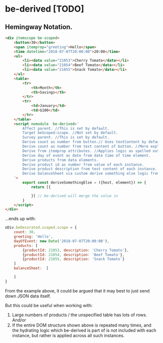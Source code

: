 # be-derived [TODO]

## Hemingway Notation.

```html
<div itemscope be-scoped>
    <button>30</button>
    <span itemprop="greeting">Hello</span>
    <time datetime="2018-07-07T20:00:00">20:00</time>
    <ul>
        <li><data value="21053">Cherry Tomato</data></li>
        <li><data value="21054">Beef Tomato</data></li>
        <li><data value="21055">Snack Tomato</data></li>
    </ul>
    <table>
        <tr>
            <th>Month</th>
            <th>Savings</th>
        </tr>
        <tr>
            <td>January</td>
            <td>$100</td>
        </tr>
    </table>
    <script nomodule  be-derived='
        Affect parent. //This is set by default.
        Target beScoped:scope. //Not set by default.
        Survey parent. //This is set by default.
        Derive count as number from button.// Uses textContent by default, unless hyper link, in which case it uses href, or input, in which case it uses value.
        Derive count as number from text content of button. //More explicit.
        Derive from itemprop attributes. //Applies logic as spelled out by MDN.
        Derive day of event as date from date time of time element. 
        Derive products from data elements.
        Derive product id as number from value of each instance.
        Derive product description from text content of each instance.
        Derive balanceSheet via custom derive something else logic from table element.
    '>
        export const deriveSomethingElse = ({host, element}) => {
            return [{

            }] // be-derived will merge the value in
        }
    </script>
</div>
```

...ends up with: 

```JavaScript
oDiv.beDecorated.scoped.scope = {
    count: 30,
    greeting: 'Hello',
    dayOfEvent: new Date('2018-07-07T20:00:00'),
    products: [
        {productId: 21053, description: 'Cherry Tomato'},
        {productId: 21054, description: 'Beef Tomato'},
        {productId: 21055, description: 'Snack Tomato'}
    ]
    balanceSheet:  [

    ]
}
```

From the example above, it could be argued that it may best to just send down JSON data itself.  

But this could be useful when working with:

1.  Large numbers of products / the unspecified table has lots of rows.  And/or
2.  If the entire DOM structure shown above is repeated many times, and the hydrating logic which be-derived is part of is not included with each instance, but rather is applied across all such instances.